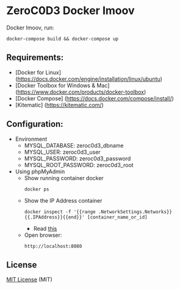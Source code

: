 # ZeroC0D3 Docker Imoov

Docker Imoov, run:
```
docker-compose build && docker-compose up
```

## Requirements:
   * [Docker for Linux] (https://docs.docker.com/engine/installation/linux/ubuntu)
   * [Docker Toolbox for Windows & Mac] (https://www.docker.com/products/docker-toolbox)
   * [Docker Compose] (https://docs.docker.com/compose/install/) 
   * [Kitematic] (https://kitematic.com/) 

## Configuration:
   * Environment
     - MYSQL_DATABASE: zeroc0d3_dbname
     - MYSQL_USER: zeroc0d3_user
     - MYSQL_PASSWORD: zeroc0d3_password
     - MYSQL_ROOT_PASSWORD: zeroc0d3_root
   * Using phpMyAdmin
     - Show running container docker
       ```
       docker ps
       ```
     - Show the IP Address container
       ```
       docker inspect -f '{{range .NetworkSettings.Networks}}{{.IPAddress}}{{end}}' [container_name_or_id]
       ```
       * Read [this](http://stackoverflow.com/questions/17157721/getting-a-docker-containers-ip-address-from-the-host)
     - Open browser: 
       ```
       http://localhost:8080
       ```

## License
[MIT License](https://github.com/zeroc0d3/docker-postgresql-replication/blob/master/LICENSE) (MIT)
